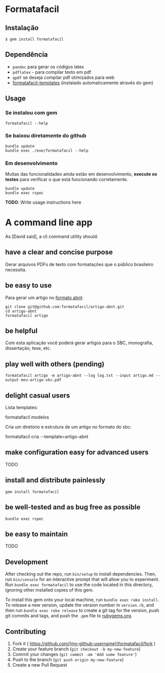 # Formatafacil


## Instalação

    $ gem install formatafacil

## Dependência

- `pandoc` para gerar os códigos latex
- `pdflatex` - para compilar texto em pdf
- `qpdf` se deseja compilar pdf otimizados para web
- [formatafacil-templates](http://github.com/formatafacil/formatafacil-templates) (instalado automaticamente através do gem)

## Usage

### Se instalou com gem

    formatafacil --help

### Se baixou diretamente do github

    bundle update
    bundle exec ./exe/formatafacil --help

### Em desenvolvimento

Muitas das funcionalidades ainda estão em desenvolvimento, **execute os testes**
para verificar o que está funcionando corretamente.

    bundle update
    bundle exec rspec

**TODO**: Write usage instructions here

# A command line app
As [David said], a cli command utility should:

## have a clear and concise purpose

Gerar arquivos PDFs de texto com formatações que o público brasileiro
necessita.

## be easy to use

Para gerar um artigo no [formato abnt](https://github.com/abntex/abntex2/blob/master/doc/latex/abntex2/examples/abntex2-modelo-artigo.tex):

    git clone git@github.com:formatafacil/artigo-abnt.git
    cd artigo-abnt
    formatafacil artigo

## be helpful

Com esta aplicação você poderá gerar artigos para o SBC, monografia, dissertação, tese, etc.

## play well with others (pending)

    formatafacil artigo -m artigo-abnt --log log.txt --input artigo.md --output meu-artigo-sbc.pdf

## delight casual users

Lista templates:

  formatafacil modelos

Cria um diretório e estrutura de um artigo no formato do sbc:

  formatafacil cria --template=artigo-abnt

## make configuration easy for advanced users

TODO

## install and distribute painlessly

    gem install formatafacil

## be well-tested and as bug free as possible

    bundle exec rspec

## be easy to maintain

TODO


## Development

After checking out the repo, run `bin/setup` to install dependencies. Then, run `bin/console` for an interactive prompt that will allow you to experiment. Run `bundle exec formatafacil` to use the code located in this directory, ignoring other installed copies of this gem.

To install this gem onto your local machine, run `bundle exec rake install`. To release a new version, update the version number in `version.rb`, and then run `bundle exec rake release` to create a git tag for the version, push git commits and tags, and push the `.gem` file to [rubygems.org](https://rubygems.org).

## Contributing

1. Fork it ( https://github.com/[my-github-username]/formatafacil/fork )
2. Create your feature branch (`git checkout -b my-new-feature`)
3. Commit your changes (`git commit -am 'Add some feature'`)
4. Push to the branch (`git push origin my-new-feature`)
5. Create a new Pull Request

